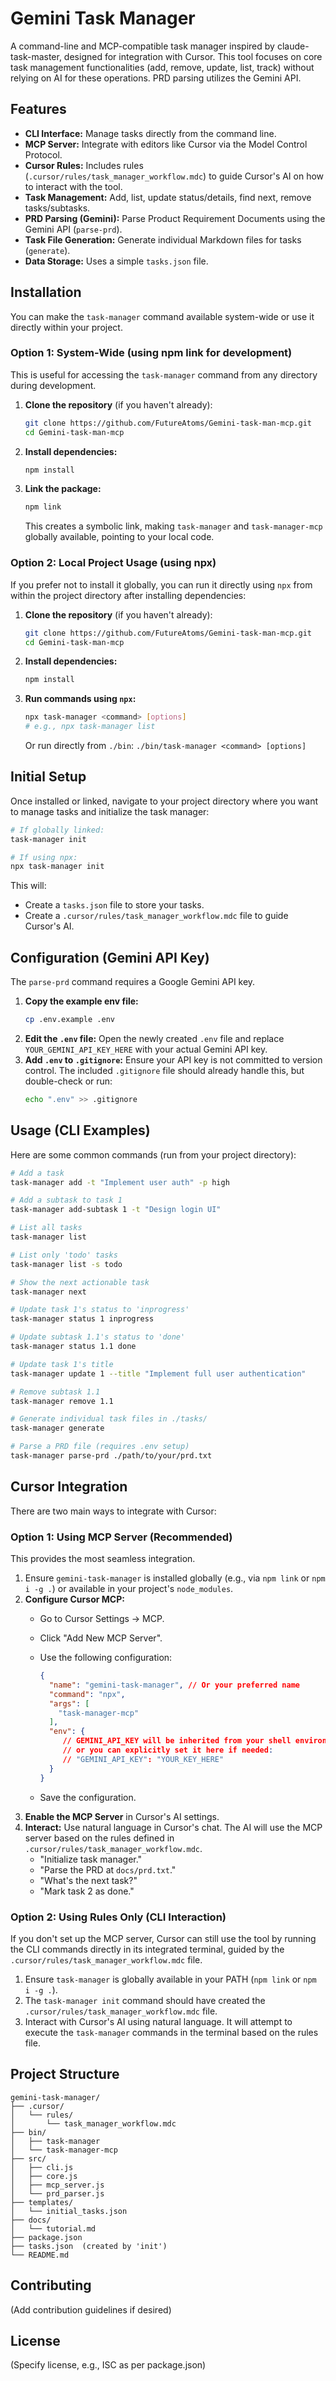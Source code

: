 # Gemini Task Manager

A command-line and MCP-compatible task manager inspired by claude-task-master, designed for integration with Cursor. This tool focuses on core task management functionalities (add, remove, update, list, track) without relying on AI for these operations. PRD parsing utilizes the Gemini API.

## Features

*   **CLI Interface:** Manage tasks directly from the command line.
*   **MCP Server:** Integrate with editors like Cursor via the Model Control Protocol.
*   **Cursor Rules:** Includes rules (`.cursor/rules/task_manager_workflow.mdc`) to guide Cursor's AI on how to interact with the tool.
*   **Task Management:** Add, list, update status/details, find next, remove tasks/subtasks.
*   **PRD Parsing (Gemini):** Parse Product Requirement Documents using the Gemini API (`parse-prd`).
*   **Task File Generation:** Generate individual Markdown files for tasks (`generate`).
*   **Data Storage:** Uses a simple `tasks.json` file.

## Installation

You can make the `task-manager` command available system-wide or use it directly within your project.

### Option 1: System-Wide (using npm link for development)

This is useful for accessing the `task-manager` command from any directory during development.

1.  **Clone the repository** (if you haven't already):
    ```bash
    git clone https://github.com/FutureAtoms/Gemini-task-man-mcp.git
    cd Gemini-task-man-mcp
    ```
2.  **Install dependencies:**
    ```bash
    npm install
    ```
3.  **Link the package:**
    ```bash
    npm link
    ```
    This creates a symbolic link, making `task-manager` and `task-manager-mcp` globally available, pointing to your local code.

### Option 2: Local Project Usage (using npx)

If you prefer not to install it globally, you can run it directly using `npx` from within the project directory after installing dependencies:

1.  **Clone the repository** (if you haven't already):
    ```bash
    git clone https://github.com/FutureAtoms/Gemini-task-man-mcp.git
    cd Gemini-task-man-mcp
    ```
2.  **Install dependencies:**
    ```bash
    npm install
    ```
3.  **Run commands using `npx`:**
    ```bash
    npx task-manager <command> [options]
    # e.g., npx task-manager list
    ```
    Or run directly from `./bin`: `./bin/task-manager <command> [options]`

## Initial Setup

Once installed or linked, navigate to your project directory where you want to manage tasks and initialize the task manager:

```bash
# If globally linked:
task-manager init

# If using npx:
npx task-manager init
```

This will:
*   Create a `tasks.json` file to store your tasks.
*   Create a `.cursor/rules/task_manager_workflow.mdc` file to guide Cursor's AI.

## Configuration (Gemini API Key)

The `parse-prd` command requires a Google Gemini API key.

1.  **Copy the example env file:**
    ```bash
    cp .env.example .env
    ```
2.  **Edit the `.env` file:** Open the newly created `.env` file and replace `YOUR_GEMINI_API_KEY_HERE` with your actual Gemini API key.
3.  **Add `.env` to `.gitignore`:** Ensure your API key is not committed to version control. The included `.gitignore` file should already handle this, but double-check or run:
    ```bash
    echo ".env" >> .gitignore
    ```

## Usage (CLI Examples)

Here are some common commands (run from your project directory):

```bash
# Add a task
task-manager add -t "Implement user auth" -p high

# Add a subtask to task 1
task-manager add-subtask 1 -t "Design login UI"

# List all tasks
task-manager list

# List only 'todo' tasks
task-manager list -s todo

# Show the next actionable task
task-manager next

# Update task 1's status to 'inprogress'
task-manager status 1 inprogress

# Update subtask 1.1's status to 'done'
task-manager status 1.1 done

# Update task 1's title
task-manager update 1 --title "Implement full user authentication"

# Remove subtask 1.1
task-manager remove 1.1

# Generate individual task files in ./tasks/
task-manager generate

# Parse a PRD file (requires .env setup)
task-manager parse-prd ./path/to/your/prd.txt
```

## Cursor Integration

There are two main ways to integrate with Cursor:

### Option 1: Using MCP Server (Recommended)

This provides the most seamless integration.

1.  Ensure `gemini-task-manager` is installed globally (e.g., via `npm link` or `npm i -g .`) or available in your project's `node_modules`.
2.  **Configure Cursor MCP:**
    *   Go to Cursor Settings -> MCP.
    *   Click "Add New MCP Server".
    *   Use the following configuration:

        ```json
        {
          "name": "gemini-task-manager", // Or your preferred name
          "command": "npx",
          "args": [
            "task-manager-mcp"
          ],
          "env": {
             // GEMINI_API_KEY will be inherited from your shell environment
             // or you can explicitly set it here if needed:
             // "GEMINI_API_KEY": "YOUR_KEY_HERE"
          }
        }
        ```
    *   Save the configuration.
3.  **Enable the MCP Server** in Cursor's AI settings.
4.  **Interact:** Use natural language in Cursor's chat. The AI will use the MCP server based on the rules defined in `.cursor/rules/task_manager_workflow.mdc`.
    *   "Initialize task manager."
    *   "Parse the PRD at `docs/prd.txt`."
    *   "What's the next task?"
    *   "Mark task 2 as done."

### Option 2: Using Rules Only (CLI Interaction)

If you don't set up the MCP server, Cursor can still use the tool by running the CLI commands directly in its integrated terminal, guided by the `.cursor/rules/task_manager_workflow.mdc` file.

1.  Ensure `task-manager` is globally available in your PATH (`npm link` or `npm i -g .`).
2.  The `task-manager init` command should have created the `.cursor/rules/task_manager_workflow.mdc` file.
3.  Interact with Cursor's AI using natural language. It will attempt to execute the `task-manager` commands in the terminal based on the rules file.

## Project Structure

```
gemini-task-manager/
├── .cursor/
│   └── rules/
│       └── task_manager_workflow.mdc
├── bin/
│   ├── task-manager
│   └── task-manager-mcp
├── src/
│   ├── cli.js
│   ├── core.js
│   ├── mcp_server.js
│   └── prd_parser.js
├── templates/
│   └── initial_tasks.json
├── docs/
│   └── tutorial.md
├── package.json
├── tasks.json  (created by 'init')
└── README.md
```

## Contributing

(Add contribution guidelines if desired)

## License

(Specify license, e.g., ISC as per package.json)
